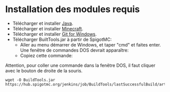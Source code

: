 # Installation des modules requis

* Télécharger et installer [Java](https://www.java.com/en/download/ "Java").
* Télécharger et installer [Minecraft](https://minecraft.net/en-us/store/minecraft/ "Minecraft").
* Télécharger et installer [Git for Windows](https://gitforwindows.org/, "Git for Windows").
* Télécharger BuiltTools.jar à partir de SpigotMC: 
    + Aller au menu démarrer de Windows, et taper "cmd" et faites enter.
      Une fenêtre de commandes DOS devrait apparaître:
    + Copiez cette commande:

Attention, pour coller une commande dans la fenêtre DOS, il faut cliquer avec le bouton de droite de la souris.
```
wget -O BuildTools.jar https://hub.spigotmc.org/jenkins/job/BuildTools/lastSuccessfulBuild/artifact/target/BuildTools.jar
```
